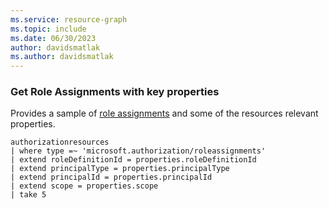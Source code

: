 ```yaml
---
ms.service: resource-graph
ms.topic: include
ms.date: 06/30/2023
author: davidsmatlak
ms.author: davidsmatlak
---
```


### Get Role Assignments with key properties

Provides a sample of [role assignments](../../../../role-based-access-control/role-assignments.md) and some of the resources relevant properties.

```kusto
authorizationresources
| where type =~ 'microsoft.authorization/roleassignments'
| extend roleDefinitionId = properties.roleDefinitionId
| extend principalType = properties.principalType
| extend principalId = properties.principalId
| extend scope = properties.scope
| take 5
```
